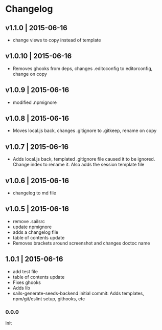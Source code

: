 # Changelog

## v1.1.0 | 2015-06-16
* change views to copy instead of template

## v1.0.10 | 2015-06-16
* Removes ghooks from deps, changes .editoconfig to editorconfig, change on copy

## v1.0.9 | 2015-06-16
* modified .npmignore

## v1.0.8 | 2015-06-16
* Moves local.js back, changes .gitignore to .gitkeep, rename on copy

## v1.0.7 | 2015-06-16
* Adds local.js back, templated .gitignore file caused it to be ignored. Change index to rename it. Also adds the session template file

## v1.0.6 | 2015-06-16
* changelog to md file

## v1.0.5 | 2015-06-16
 * remove .sailsrc
 * update npmignore
 * adds a changelog file
 * table of contents update
 * Removes brackets around screenshot and changes doctoc name

## 1.0.1 | 2015-06-16
 * add test file
 * table of contents update
 * Fixes ghooks
 * Adds lib
 * sails-generate-seeds-backend initial commit: Adds templates, npm/git/eslint setup, githooks, etc

### 0.0.0
Init









